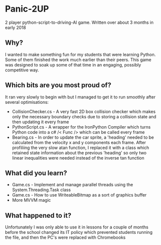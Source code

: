 # Panic-2UP
2 player python-script-to-driving-AI game. Written over about 3 months in early 2018

## Why? 
I wanted to make something fun for my students that were learning Python. Some of them finished the work much earlier than their peers. This game was designed to soak up some of that time in an engaging, possibly competitive way.

## Which bits are you most proud of?
It ran very slowly to begin with but I managed to get it to run smoothly after several optimisations:
* CollisionChecker.cs - A very fast 2D box collision checker which makes only the necessary boundary checks due to storing a collision state and then updating it every frame
* PythonScript.cs -  A wrapper for the IronPython Compiler which turns Python code into a c# /< Func /> which can be called every frame
* Bearing.cs - In order to update the car sprite, a 'heading' needed to be calculated from the velocity x and y components each frame. After profiliing the very slow atan function, I replaced it with a class which retained state information about the previous 'heading' so only two linear inequalities were needed instead of the inverse tan function

## What did you learn?
* Game.cs - Implement and manage parallel threads using the System.Threading.Task class
* Game.cs - How to use WriteableBitmap as a sort of graphics buffer
* More MVVM magic

## What happened to it? 
Unfortunately I was only able to use it in lessons for a couple of months before the school changed its IT policy which prevented students running the file, and then the PC's were replaced with Chromebooks


